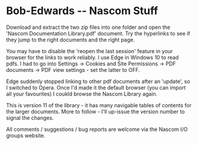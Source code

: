 # Bob-Edwards -- Nascom Stuff
Download and extract the two zip files into one folder and open the 'Nascom Documentation Library.pdf' document. Try the hyperlinks to see if they jump to the right documents and the right page.

You may have to disable the  'reopen the last session' feature in your browser for the links to work reliably. I use Edge in Windows 10 to read pdfs. I had to go into Settings -> Cookies and Site Permissions -> PDF documents -> PDF view settings - set the latter to OFF.

Edge suddenly stopped linking to other pdf documents after an 'update', so I switched to Opera. Once I'd made it the default browser (you can import all your favourites) I coukld browse the Nascom Library again.

This is version 11 of the library - it has many navigable tables of contents for the larger documents. More to follow - I'll up-issue the version number to signal the changes.

All comments / suggestions / bug reports are welcome via the Nascom I/O groups website. 
